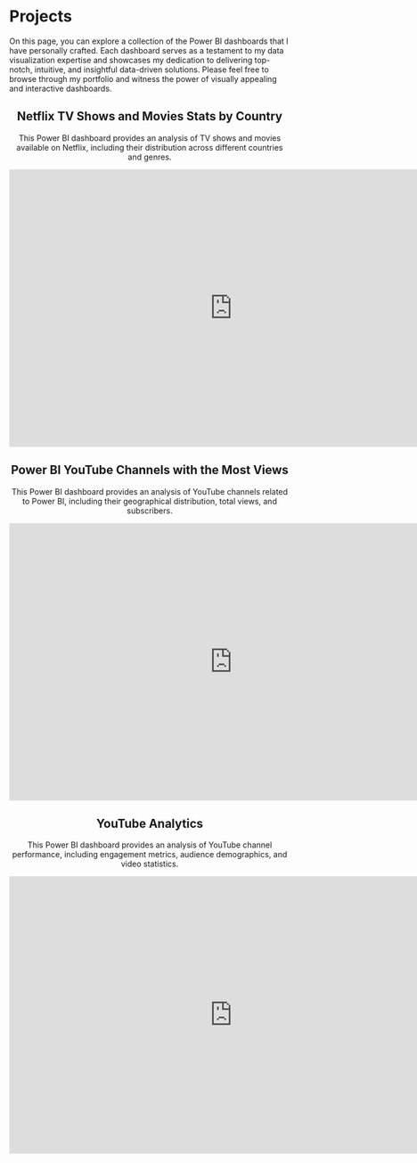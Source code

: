 # Projects

On this page, you can explore a collection of the Power BI dashboards that I have personally crafted. Each dashboard serves as a testament to my data visualization expertise and showcases my dedication to delivering top-notch, intuitive, and insightful data-driven solutions. Please feel free to browse through my portfolio and witness the power of visually appealing and interactive dashboards.


<html>
  <body>
    <div style="text-align: center;">
      <h2>Netflix TV Shows and Movies Stats by Country</h2>
      <p>This Power BI dashboard provides an analysis of TV shows and movies available on Netflix, including their distribution across different countries and genres.</p>
      <iframe title="Netflix" width="800" height="498" src="https://app.powerbi.com/view?r=eyJrIjoiMmUwZDY2MTAtNDdhYS00YTAzLWE0MGMtODljNDdlN2MxYjcwIiwidCI6ImNmY2M3N2NlLWQxYzctNDI5OS05YWRmLTRkZWJmNmM5NTJhNCIsImMiOjl9" frameborder="0" allowFullScreen="true"></iframe>
    </div>
    <div style="text-align: center;">
      <h2>Power BI YouTube Channels with the Most Views</h2>
      <p>This Power BI dashboard provides an analysis of YouTube channels related to Power BI, including their geographical distribution, total views, and subscribers.</p>
      <iframe title="Power BI YouTube" width="800" height="498" src="https://app.powerbi.com/view?r=eyJrIjoiZGJjYjdjN2UtZTczMy00OWJlLTg2NTYtOTU2YzkyY2JkYzMxIiwidCI6ImZhNmYyNWVmLTlhMTMtNGYxNi05OTViLWUyMzYwNGJhZmUzMCJ9" frameborder="0" allowFullScreen="true"></iframe>
    </div>
    <div style="text-align: center;">
      <h2>YouTube Analytics</h2>
      <p>This Power BI dashboard provides an analysis of YouTube channel performance, including engagement metrics, audience demographics, and video statistics.</p>
      <iframe title="YouTube Analytics" width="800" height="498" src="https://app.powerbi.com/view?r=eyJrIjoiMjVjYmUzZGMtOWZlYS00ZjYwLWI2ZmMtNDI2ZTE5NTY0ZTk4IiwidCI6Ijg3N2EzOTlkLWY4NzktNDU4MS1iMzE3LWNiYzYxNDkyODA3NSIsImMiOjR9" frameborder="0" allowFullScreen="true"></iframe>
    </div>
  </body>
</html>
